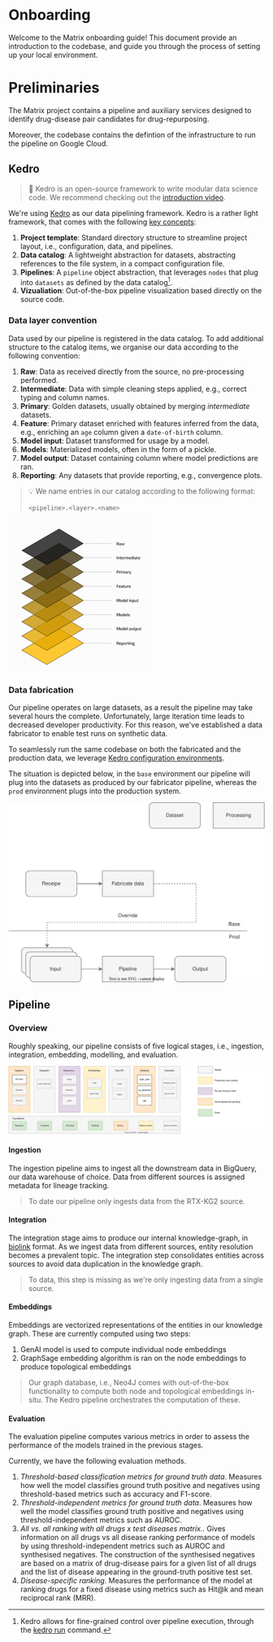 # Onboarding

Welcome to the Matrix onboarding guide! This document provide an introduction to the codebase, and guide you through the process of setting up your local environment.

# Preliminaries

The Matrix project contains a pipeline and auxiliary services designed to identify drug-disease pair candidates for drug-repurposing.

Moreover, the codebase contains the defintion of the infrastructure to run the pipeline on Google Cloud.

## Kedro

> 🔎 Kedro is an open-source framework to write modular data science code. We recommend checking out the [introduction video](https://docs.kedro.org/en/stable/introduction/index.html).

We're using [Kedro](https://kedro.org/) as our data pipelining framework. Kedro is a rather light framework, that comes with the following [key concepts](https://docs.kedro.org/en/stable/get_started/kedro_concepts.html#):

1. __Project template__: Standard directory structure to streamline project layout, i.e., configuration, data, and pipelines.
2. __Data catalog__: A lightweight abstraction for datasets, abstracting references to the file system, in a compact configuration file.
3. __Pipelines__: A `pipeline` object abstraction, that leverages `nodes` that plug into `datasets` as defined by the data catalog[^1].
4. __Vizualiation__: Out-of-the-box pipeline visualization based directly on the source code.

[^1]: Kedro allows for fine-grained control over pipeline execution, through the [kedro run](https://docs.kedro.org/en/stable/nodes_and_pipelines/run_a_pipeline.html) command.

### Data layer convention

Data used by our pipeline is registered in the data catalog. To add additional structure to the catalog items, we organise our data according to the following convention:

1. __Raw__: Data as received directly from the source, no pre-processing performed.
2. __Intermediate__: Data with simple cleaning steps applied, e.g., correct typing and column names.
3. __Primary__: Golden datasets, usually obtained by merging _intermediate_ datasets.
4. __Feature__: Primary dataset enriched with features inferred from the data, e.g., enriching an `age` column given a `date-of-birth` column.
5. __Model input__: Dataset transformed for usage by a model.
6. __Models__: Materialized models, often in the form of a pickle.
7. __Model output__: Dataset containing column where model predictions are ran.
8. __Reporting__: Any datasets that provide reporting, e.g., convergence plots.

> 💡 We name entries in our catalog according to the following format:
>
>  `<pipeline>.<layer>.<name>`

![](../assets/img/convention.png)

### Data fabrication

Our pipeline operates on large datasets, as a result the pipeline may take several hours the complete. Unfortunately, large iteration time leads to decreased developer productivity. For this reason, we've established a data fabricator to enable test runs on synthetic data.

To seamlessly run the same codebase on both the fabricated and the production data, we leverage [Kedro configuration environments](https://docs.kedro.org/en/stable/configuration/configuration_basics.html#configuration-environments).

The situation is depicted below, in the `base` environment our pipeline will plug into the datasets as produced by our fabricator pipeline, whereas the `prod` environment plugs into the production system.

![](../assets/img/fabrication.drawio.svg)


## Pipeline

### Overview

Roughly speaking, our pipeline consists of five logical stages, i.e., ingestion, integration, embedding, modelling, and evaluation.

![](../assets/img/status.drawio.svg)

#### Ingestion

The ingestion pipeline aims to ingest all the downstream data in BigQuery, our data warehouse of choice. Data from different sources is assigned metadata for lineage tracking.

> To date our pipeline only ingests data from the RTX-KG2 source.

#### Integration

The integration stage aims to produce our internal knowledge-graph, in [biolink](https://biolink.github.io/biolink-model/) format. As we ingest data from different sources, entity resolution becomes a prevalent topic. The integration step consolidates entities across sources to avoid data duplication in the knowledge graph.

> To data, this step is missing as we're only ingesting data from a single source.

#### Embeddings

Embeddings are vectorized representations of the entities in our knowledge graph. These are currently computed using two steps:

1. GenAI model is used to compute individual node embeddings
2. GraphSage embedding algorithm is ran on the node embeddings to produce topological embeddings

> Our graph database, i.e., Neo4J comes with out-of-the-box functionality to compute both node and topological embeddings in-situ. The Kedro pipeline orchestrates the computation of these.


#### Evaluation

The evaluation pipeline computes various metrics in order to assess the performance of the models trained in the previous stages. 

Currently, we have the following evaluation methods. 

1. *Threshold-based classification metrics for ground truth data*. Measures how well the model classifies ground truth positive and negatives using threshold-based metrics such as accuracy and F1-score.
2. *Threshold-independent metrics for ground truth data*. Measures how well the model classifies ground truth positive and negatives using threshold-independent metrics such as AUROC.
3. *All vs. all ranking with all drugs x test diseases matrix.*. Gives information on all drugs vs all disease ranking performance of models by using threshold-independent metrics such as AUROC and synthesised negatives. The construction of the synthesised negatives are based on a matrix of drug-disease pairs for a given list of all drugs and the list of disease appearing in the ground-truth positive test set. 
4. *Disease-specific ranking*. Measures the performance of the model at ranking drugs for a fixed disease using metrics such as Hit@k and mean reciprocal rank (MRR). 



